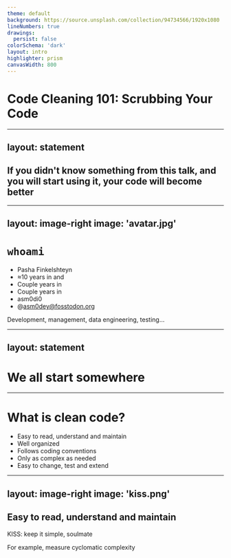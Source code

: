 ```yaml
---
theme: default
background: https://source.unsplash.com/collection/94734566/1920x1080
lineNumbers: true
drawings:
  persist: false
colorSchema: 'dark'
layout: intro
highlighter: prism
canvasWidth: 800
---
```


# Code Cleaning 101: Scrubbing Your Code

---
layout: statement
---

## If you didn't know something from this talk, and you will start using it, your code will become better

---
layout: image-right
image: 'avatar.jpg'
---
# `whoami`

- <div v-after>Pasha Finkelshteyn</div>
- ≈10 years in <logos-java /> and <logos-kotlin-icon />
- Couple years in <logos-python />
- Couple years in <logos-javascript />
- <logos-twitter /> asm0di0
- <logos-mastodon-icon /> @asm0dey@fosstodon.org

Development, management, data engineering, testing…

---
layout: statement
---

# We all start somewhere

<!-- 
Usually it's not the best code we could write.

It should not stop us. We know that we can fight it.

The moment we realize that our code is imperfect is a moment when we need to scrub our code to make it cleaner
-->

---

# What is clean code?

- Easy to read, understand and maintain
- Well organized
- Follows coding conventions
- Only as complex as needed
- Easy to change, test and extend

---
layout: image-right
image: 'kiss.png'
---

## Easy to read, understand and maintain

KISS: keep it simple, soulmate

For example, measure cyclomatic complexity


